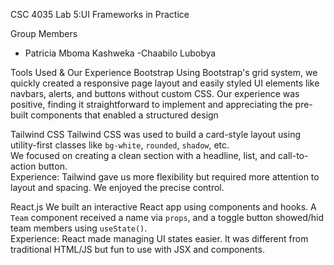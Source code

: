 CSC 4035 Lab 5:UI Frameworks in Practice

 Group Members
- Patricia Mboma Kashweka 
-Chaabilo Lubobya  

 Tools Used & Our Experience
 Bootstrap
Using Bootstrap's grid system, we quickly created a responsive page layout and easily styled UI elements like navbars, alerts, and buttons without custom CSS. 
Our experience was positive, finding it straightforward to implement and appreciating the pre-built components that enabled a structured design

Tailwind CSS
Tailwind CSS was used to build a card-style layout using utility-first classes like `bg-white`, `rounded`, `shadow`, etc.  
We focused on creating a clean section with a headline, list, and call-to-action button.  
Experience: Tailwind gave us more flexibility but required more attention to layout and spacing. We enjoyed the precise control.

 React.js
We built an interactive React app using components and hooks. A `Team` component received a name via `props`, and a toggle button showed/hid team members using `useState()`.  
Experience: React made managing UI states easier. It was different from traditional HTML/JS but fun to use with JSX and components.
